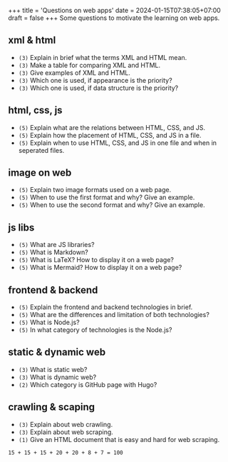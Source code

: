 +++
title = 'Questions on web apps'
date = 2024-01-15T07:38:05+07:00
draft = false
+++
Some questions to motivate the learning on web apps.
<!--more-->


## xml & html
+ `(3)` Explain in brief what the terms XML and HTML mean.
+ `(3)` Make a table for comparing XML and HTML. 
+ `(3)` Give examples of XML and HTML.
+ `(3)` Which one is used, if appearance is the priority?
+ `(3)` Which one is used, if data structure is the priority?


## html, css, js
+ `(5)` Explain what are the relations between HTML, CSS, and JS.
+ `(5)` Explain how the placement of HTML, CSS, and JS in a file.
+ `(5)` Explain when to use HTML, CSS, and JS in one file and when in seperated files.


## image on web
+ `(5)` Explain two image formats used on a web page.
+ `(5)` When to use the first format and why? Give an example.
+ `(5)` When to use the second format and why? Give an example.


## js libs
+ `(5)` What are JS libraries?
+ `(5)` What is Markdown?
+ `(5)` What is LaTeX? How to display it on a web page?
+ `(5)` What is Mermaid? How to display it on a web page?


## frontend & backend
+ `(5)` Explain the frontend and backend technologies in brief.
+ `(5)` What are the differences and limitation of both technologies?
+ `(5)` What is Node.js?
+ `(5)` In what category of technologies is the Node.js?


## static & dynamic web
+ `(3)` What is static web?
+ `(3)` What is dynamic web?
+ `(2)` Which category is GitHub page with Hugo?


## crawling & scaping
+ `(3)` Explain about web crawling.
+ `(3)` Explain about web scraping.
+ `(1)` Give an HTML document that is easy and hard for web scraping.


```
15 + 15 + 15 + 20 + 20 + 8 + 7 = 100
```
